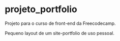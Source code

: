 # projeto_portfolio

Projeto para o curso de front-end da Freecodecamp.

Pequeno layout de um site-portfolio de uso pessoal.
